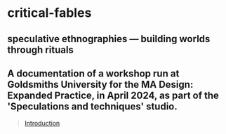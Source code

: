 # critical-fables
speculative ethnographies — building worlds through rituals
---
A documentation of a workshop run at Goldsmiths University for the MA Design: Expanded Practice, in April 2024, as part of the 'Speculations and techniques' studio.
---
> [Introduction](INTRO.md)
